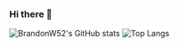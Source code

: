 ### Hi there 👋
![BrandonW52's GitHub stats](https://github-readme-stats.vercel.app/api?username=BrandonW52&theme=dark&show_icons=true&hide=contribs)
![Top Langs](https://github-readme-stats.vercel.app/api/top-langs/?username=BrandonW52&layout=donut&theme=dark)
<!--
**BrandonW52/BrandonW52** is a ✨ _special_ ✨ repository because its `README.md` (this file) appears on your GitHub profile.

Here are some ideas to get you started:

- 🔭 I’m currently working on ...
- 🌱 I’m currently learning ...
- 👯 I’m looking to collaborate on ...
- 🤔 I’m looking for help with ...
- 💬 Ask me about ...
- 📫 How to reach me: ...
- 😄 Pronouns: ...
- ⚡ Fun fact: ...
-->
